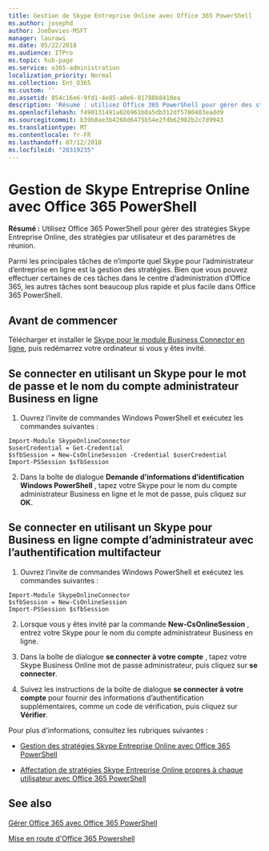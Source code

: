 ```yaml
---
title: Gestion de Skype Entreprise Online avec Office 365 PowerShell
ms.author: josephd
author: JoeDavies-MSFT
manager: laurawi
ms.date: 05/22/2018
ms.audience: ITPro
ms.topic: hub-page
ms.service: o365-administration
localization_priority: Normal
ms.collection: Ent_O365
ms.custom: ''
ms.assetid: 054c16e6-9fd1-4e85-a0e6-81788b8410ea
description: 'Résumé : utilisez Office 365 PowerShell pour gérer des stratégies Skype Entreprise Online, des stratégies par utilisateur et des paramètres de réunion.'
ms.openlocfilehash: f490131491a026961b0a5db312df5780483eadd9
ms.sourcegitcommit: b39b8ae3b4268d6475b54e2fdb62982b2c7d9943
ms.translationtype: MT
ms.contentlocale: fr-FR
ms.lasthandoff: 07/12/2018
ms.locfileid: "20319235"
---
```

# <a name="manage-skype-for-business-online-with-office-365-powershell"></a>Gestion de Skype Entreprise Online avec Office 365 PowerShell

 **Résumé :** Utilisez Office 365 PowerShell pour gérer des stratégies Skype Entreprise Online, des stratégies par utilisateur et des paramètres de réunion.
  
Parmi les principales tâches de n’importe quel Skype pour l’administrateur d’entreprise en ligne est la gestion des stratégies. Bien que vous pouvez effectuer certaines de ces tâches dans le centre d’administration d’Office 365, les autres tâches sont beaucoup plus rapide et plus facile dans Office 365 PowerShell. 

## <a name="before-you-start"></a>Avant de commencer

Télécharger et installer le [Skype pour le module Business Connector en ligne](https://www.microsoft.com/en-us/download/details.aspx?id=39366), puis redémarrez votre ordinateur si vous y êtes invité.


## <a name="connect-using-a-skype-for-business-online-administrator-account-name-and-password"></a>Se connecter en utilisant un Skype pour le mot de passe et le nom du compte administrateur Business en ligne

1. Ouvrez l’invite de commandes Windows PowerShell et exécutez les commandes suivantes : 
    
  ```
  Import-Module SkypeOnlineConnector
  $userCredential = Get-Credential
  $sfbSession = New-CsOnlineSession -Credential $userCredential
  Import-PSSession $sfbSession
  ```

2. Dans la boîte de dialogue **Demande d’informations d’identification Windows PowerShell** , tapez votre Skype pour le nom du compte administrateur Business en ligne et le mot de passe, puis cliquez sur **OK**.


## <a name="connect-using-a-skype-for-business-online-administrator-account-with-multifactor-authentication"></a>Se connecter en utilisant un Skype pour Business en ligne compte d’administrateur avec l’authentification multifacteur

1. Ouvrez l’invite de commandes Windows PowerShell et exécutez les commandes suivantes :

  ```
  Import-Module SkypeOnlineConnector
  $sfbSession = New-CsOnlineSession
  Import-PSSession $sfbSession
  ```

2. Lorsque vous y êtes invité par la commande **New-CsOnlineSession** , entrez votre Skype pour le nom du compte administrateur Business en ligne.

3. Dans la boîte de dialogue **se connecter à votre compte** , tapez votre Skype Business Online mot de passe administrateur, puis cliquez sur **se connecter**.

4. Suivez les instructions de la boîte de dialogue **se connecter à votre compte** pour fournir des informations d’authentification supplémentaires, comme un code de vérification, puis cliquez sur **Vérifier**.

Pour plus d'informations, consultez les rubriques suivantes :
  
- [Gestion des stratégies Skype Entreprise Online avec Office 365 PowerShell](manage-skype-for-business-online-policies-with-office-365-powershell.md)
    
- [Affectation de stratégies Skype Entreprise Online propres à chaque utilisateur avec Office 365 PowerShell](assign-per-user-skype-for-business-online-policies-with-office-365-powershell.md)
    
## <a name="see-also"></a>See also

[Gérer Office 365 avec Office 365 PowerShell](manage-office-365-with-office-365-powershell.md)
  
[Mise en route d'Office 365 Powershell](getting-started-with-office-365-powershell.md)


